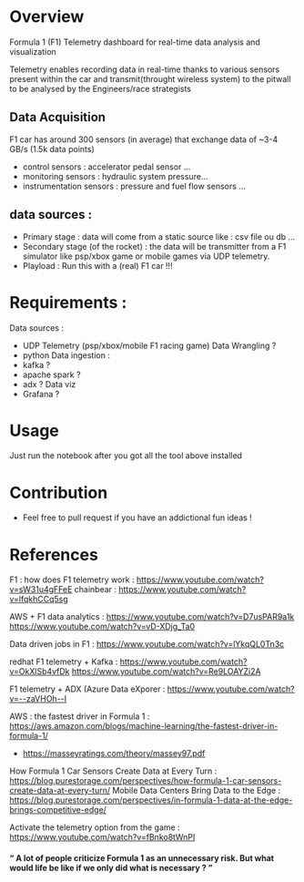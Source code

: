 # Overview 

Formula 1 (F1) Telemetry dashboard for real-time data analysis and visualization 

Telemetry enables recording data in real-time thanks to various sensors present within the car and transmit(throught wireless system) to the pitwall to be analysed by the Engineers/race strategists

## Data Acquisition 

F1 car has around 300 sensors (in average) that exchange data of ~3-4 GB/s (1.5k data points)
- control sensors : accelerator pedal sensor  ...
- monitoring sensors : hydraulic system pressure...
- instrumentation sensors : pressure and fuel flow sensors ...

## data sources :
- Primary stage : data will come from a static source like : csv file ou db ...
- Secondary stage (of the rocket) : the data will be transmitter from a F1 simulator like psp/xbox game or mobile games via UDP telemetry. 
- Playload : Run this with a (real) F1 car !!!

# Requirements : 
Data sources : 
- UDP Telemetry (psp/xbox/mobile F1 racing game)
Data Wrangling  ? 
- python
Data ingestion : 
- kafka ? 
- apache spark ? 
- adx ? 
Data viz
- Grafana ? 

# Usage

Just run the notebook after you got all the tool above installed

# Contribution 

- Feel free to pull request if you have an addictional fun ideas !


# References

F1 :
how does F1 telemetry work : https://www.youtube.com/watch?v=sW31u4gFFeE
chainbear : https://www.youtube.com/watch?v=lfqkhCCq5sg

AWS + F1 data analytics :
https://www.youtube.com/watch?v=D7usPAR9a1k
https://www.youtube.com/watch?v=vD-XDjg_Ta0

Data driven jobs in F1 : 
https://www.youtube.com/watch?v=lYkqQL0Tn3c


redhat F1 telemetry + Kafka : https://www.youtube.com/watch?v=OkXlSb4vfDk
	https://www.youtube.com/watch?v=Re9LOAYZi2A
	
F1 telemetry + ADX (Azure Data eXporer : https://www.youtube.com/watch?v=--zaVHOh--I	

AWS : the fastest driver in Formula 1 : 
https://aws.amazon.com/blogs/machine-learning/the-fastest-driver-in-formula-1/

- https://masseyratings.com/theory/massey97.pdf

How Formula 1 Car Sensors Create Data at Every Turn : 
https://blog.purestorage.com/perspectives/how-formula-1-car-sensors-create-data-at-every-turn/
Mobile Data Centers Bring Data to the Edge : 
https://blog.purestorage.com/perspectives/in-formula-1-data-at-the-edge-brings-competitive-edge/

Activate the telemetry option from the game : 
https://www.youtube.com/watch?v=fBnko8tWnPI

#### <q> A lot of people criticize Formula 1 as an unnecessary risk. But what would life be like if we only did what is necessary ? </q>